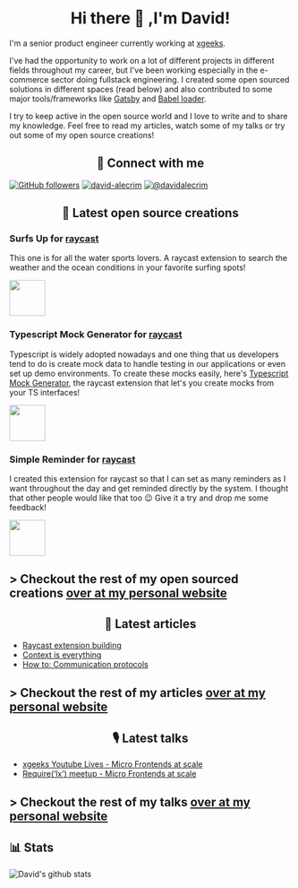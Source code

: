 <h1 align="center">Hi there 👋 ,I'm David!</h1>

I'm a senior product engineer currently working at [xgeeks](https://xgeeks.io/).

I've had the opportunity to work on a lot of different projects in different fields throughout my career, but I've been working especially in the e-commerce sector doing fullstack engineering. I created some open sourced solutions in different spaces (read below) and also contributed to some major tools/frameworks like [Gatsby](https://www.gatsbyjs.com/) and [Babel loader](https://www.npmjs.com/package/babel-loader).

I try to keep active in the open source world and I love to write and to share my knowledge. Feel free to read my articles, watch some of my talks or try out some of my open source creations!

<h2 align="center">🤝 Connect with me</h2>

[![GitHub followers](https://img.shields.io/github/followers/comoser?color=green&label=Github&logo=github&logoColor=white&style=for-the-badge&raycast-width=40&raycast-height=30)](https://github.com/comoser)
[![david-alecrim](https://img.shields.io/badge/LinkedIn-%230077B5?style=for-the-badge&logo=linkedin&logoColor=white&raycast-width=40&raycast-height=30)](https://www.linkedin.com/in/david-alecrim/)
[![@davidalecrim](https://img.shields.io/badge/Medium-%2312100E?style=for-the-badge&logo=medium&logoColor=white&raycast-width=40&raycast-height=30)](https://medium.com/@davidalecrim)

<h2 align="center">👐 Latest open source creations</h2>

### Surfs Up for [raycast](https://www.raycast.com/)
This one is for all the water sports lovers. A raycast extension to search the weather and the ocean conditions in your favorite surfing spots!

<a title="Install surfs-up Raycast Extension" href="https://www.raycast.com/comoser/surfs-up"><img src="https://www.raycast.com/comoser/surfs-up/install_button@2x.png" height="64" alt="" style="height: 64px;"></a>

### Typescript Mock Generator for [raycast](https://www.raycast.com/)
Typescript is widely adopted nowadays and one thing that us developers tend to do is create mock data to handle testing in our applications or even set up demo environments. To create these mocks easily, here's [Typescript Mock Generator](https://www.raycast.com/comoser/typescript-mock-generator), the raycast extension that let's you create mocks from your TS interfaces!

<a title="Install typescript-mock-generator Raycast Extension" href="https://www.raycast.com/comoser/typescript-mock-generator"><img src="https://www.raycast.com/comoser/typescript-mock-generator/install_button@2x.png" height="64" alt="" style="height: 64px;"></a>

### Simple Reminder for [raycast](https://www.raycast.com/)
I created this extension for raycast so that I can set as many reminders as I want throughout the day and get reminded directly by the system. I thought that other people would like that too 😉 Give it a try and drop me some feedback!

<a title="Install simple-reminder Raycast Extension" href="https://www.raycast.com/comoser/simple-reminder"><img src="https://www.raycast.com/comoser/simple-reminder/install_button@2x.png" height="64" alt="" style="height: 64px;"></a>

## > **Checkout the rest of my open sourced creations [over at my personal website](https://davidalecrim.dev/open-source)**

<h2 align="center">📖 Latest articles</h2>

- [Raycast extension building](https://levelup.gitconnected.com/raycast-extension-building-3e4a1ab385ce)
- [Context is everything](https://medium.com/xgeeks/context-is-everything-27359ba799d7)
- [How to: Communication protocols](https://medium.com/xgeeks/how-to-communication-protocols-ab7037507345)

## > **Checkout the rest of my articles [over at my personal website](https://davidalecrim.dev/articles)**

<h2 align="center">🎙 Latest talks</h2>

- [xgeeks Youtube Lives - Micro Frontends at scale](https://youtu.be/Vzp6QSc3SUY)
- [Require(‘lx’) meetup - Micro Frontends at scale](https://youtu.be/yMIKG6jg91M)

## > **Checkout the rest of my talks [over at my personal website](https://davidalecrim.dev/talks)**

## 📊 Stats
![David's github stats](https://github-readme-stats.vercel.app/api?username=comoser&count_private=true&show_icons=true&theme=nord&hide=contribs)

<!--
**comoser/comoser** is a ✨ _special_ ✨ repository because its `README.md` (this file) appears on your GitHub profile.

Here are some ideas to get you started:

- 🔭 I’m currently working on ...
- 🌱 I’m currently learning ...
- 👯 I’m looking to collaborate on ...
- 🤔 I’m looking for help with ...
- 💬 Ask me about ...
- 📫 How to reach me: ...
- 😄 Pronouns: ...
- ⚡ Fun fact: ...
-->
